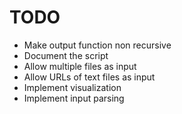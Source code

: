 # TODO

 - Make output function non recursive
 - Document the script
 - Allow multiple files as input
 - Allow URLs of text files as input
 - Implement visualization
 - Implement input parsing
 


